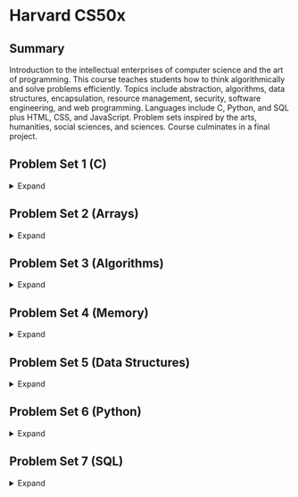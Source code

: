 # Harvard CS50x 

## Summary
Introduction to the intellectual enterprises of computer science and the art of programming. 
This course teaches students how to think algorithmically and solve problems efficiently. 
Topics include abstraction, algorithms, data structures, encapsulation, resource management, security, software engineering, and web programming. 
Languages include C, Python, and SQL plus HTML, CSS, and JavaScript. 
Problem sets inspired by the arts, humanities, social sciences, and sciences. 
Course culminates in a final project.

## Problem Set 1 (C)
<details>
    <summary>Expand</summary>

### 1. Hello
<details>
    <summary>Info</summary>
    
#### Brief
Print out message greeting user.
#### Expected output
    hello, {user input name}
</details>

### 2. Population
<details>
    <summary>Info</summary>
    
#### Brief
Determine time it takes for a puplation to reach a sepcified size.
Assume n / 3 are born each year and n / 4 die each year. Take user input start and end size and output the number of years it would take to reach the specified population.
#### Expected output
    Start size: 100
    End size: 200
    Years: 9
</details>
    
### 3. Mario (Less)
<details>
    <summary>Info</summary>
    
#### Brief
Print out a pyramid of hashes. The pyramid height is set by the user, but must be between 1 and 8. The pyramid should align to the right.
#### Expected output
         #
        ##
       ###
      ####
     #####
    ######
</details>
    
### 4. Mario (More)
<details>
    <summary>Info</summary>
    
#### Brief
Similar to mario less. Create a full pyramid of hashes. The pyramid height is set by the user between 1 and 8. 
#### Expected output
         # #
        ## ##
       ### ###
      #### ####
     ##### #####
    ###### ######
</details>
    
### 5. Cash
<details>
    <summary>Info</summary>
    
#### Brief
Calculate minimum number of coins required to make up change. Take user input change due amount. Print minimum number of coins required (US coinage).
#### Expected output
    Change owed: 0.41
    4
</details>
    
### 6. Credit
<details>
    <summary>Info</summary>
    
#### Brief
Implement Luhn's Algorithm to validate input credit card number. Prompt user for a credit card number. Return whether the number is American Express, Mastercard, Visa 
or invalid.
- Algorithm
  - Start with the second-to-last digit, multiply every other digit by 2.
  - Add these results together
  - Add all remaining numbers together
  - Add these two sums together
  - If last digit is 0 the number is valid
#### Expected output
    Number: 4003600000000014
    VISA    
</details>
</details>

## Problem Set 2 (Arrays)
<details>
    <summary>Expand</summary>
    
### 1. Scrabble
<details>
    <summary>Info</summary>
    
#### Brief
Determine which of two Scrabble words scores highest.
#### Expected output
    Player 1: Computer
    Player 2: Science
    Player 1 wins!
</details>

### 2. Readability
<details>
    <summary>Info</summary>
    
#### Brief
Implement Coleman-Liau formula. Prompt user for string. Count number of letters, words and sentences in text. Output 'Grade X'
- Formula
    - index = 0.0588 * L - 0.296 * S - 15.8
    - L = average number of letter per 100 words
    - S = average number of sentence per 100 words
#### Expected output
    Text: <user input text>
    Grade <index of text>
</details>

### 3. Caesar
<details>
    <summary>Info</summary>
    
#### Brief
Implement Ceasar's cipher.
- Ceasar's cipher
    - Encrypts message by shifting each letter
    - Letter is shifted by a specified key
    - Shifted letters wrap round back to the beginning of the alphabet
#### Expected output
    plaintext: HELLO
    ciphertext: URYYB
</details>

### 4. Substitution
<details>
    <summary>Info</summary>
    
#### Brief
Implement a substitution cipher
- Substitution cipher
    - Replace every letter with another letter. 
    - Letters are replaced based on a key 
#### Expected output
    ./substitution VCHPRZGJNTLSKFBDQWAXEUYMOI
    plaintext: hello, world
    ciphertext: jrssb, ybwsp
</details>    
</details>
    
## Problem Set 3 (Algorithms)
<details>
    <summary>Expand</summary>
    
### 1. Sort
<details>
    <summary>Info</summary>
    
#### Brief
Analyse three sorting programs to determine which algorithm they use based on run-time.
</details>
    
### 2. Plurality
<details>
    <summary>Info</summary>
    
#### Brief
Implement a program that runs a plurality election
- Plurality election
    - a.k.a first-past-the-post
    - Each voter votes for one candidate
    - Whichever has the greatest number of votes is declared the winner
#### Expected output
    ./plurality Alice Bob
    Number of voters: 3
    Vote: Alice
    Vote: Bob
    Vote: Alice
    Alice
</details>
    
### 3. Runoff
<details>
    <summary>Info</summary>

#### Brief
Implement a program that runs a runoff election
- Runoff election
    - a.k.a ranked-choice voting system
    - Voters can rank candidates in order of preference
    - Candiate with majority of first preference wins
    - If no candidate has majority candidate with fewest votes is elmininated
    - Voters who chose eliminated candidate as first choice have second choice used
    - This repeats until a candidate has a majority
#### Expected output
    ./runoff Alice Bob Charlie
    Number of voters: 5
    Rank 1: Alice
    Rank 2: Charlie
    Rank 3: Bob
    ...
    Alice
</details>

### 4. Tideman 
<details>
    <summary>Info</summary>
    
#### Brief
Implement a program that runs a Tideman election
- Tideman election
    - a.k.a ranked pairs voting system
    - Based on the winner of head-to-head elections
    - Determine for each pair of candidate the preferred candidate
    - Record margin by which they were preferred
    - Sort the pairs in decreasing order base on margin
    - Start from strongest pair lock in pairs of candidates
    - Do not create a cycle in the graph.
#### Expected output
    ./tideman Alice Bob Charlie
    Number of voters: 5
    Rank 1: Alice
    Rank 2: Charlie
    Rank 3: Bob
    ...
    Charlie
</details>
</details>
    
## Problem Set 4 (Memory)  
<details>
    <summary>Expand</summary>

### 1. Volume
<details>
    <summary>Info</summary>
    
#### Brief
Write a program that modifies audio file's volume. Do not leak any memory
#### Expected output
    ./volumn input.wav output.wav 2.0
</details>
    
### 2. Filter (Less)
<details>
    <summary>Info</summary>
     
#### Brief
Write a program that applies filters to BMPs. Implement function in helpers.c file. Complete grayscale, sepia, reflect and blur filter functions.
#### Expected output
    ./filter -r image.bmp reflected.bmp
</details>

### 3. Filter (More)
<details>
    <summary>Info</summary>
   
#### Brief
Write a program that applies filters to BMPs. Implement functions in helpers.c file. Complete grayscale, reflect, blur and edges filter functions.
#### Expected output
    ./filter -r image.bmp reflected.bmp
</details>

### 4. Recover
<details>
    <summary>Info</summary>
    
#### Brief
Write a program that recovers JPEGs from a forensic image. Generate each .jpeg image found in file. Do not leak any memory
</details>
</details>
    
## Problem Set 5 (Data Structures)
<details>
    <summary>Expand</summary>    
    
### 1. Inheritance
<details>
    <summary>Info</summary>
    
#### Brief
Simulate the inheritance of blood types for each member of a family. Complete inheritance.c
#### Expected output
    Generation 0, blood type OO
        Generation 1, blood type AO
        Generation 2, blood type BO
    Generation 1, blood type OB
        Generation 2, blood type AO
        Generation 2, blood type BO
</details>
    
### 2. Speller
<details>
    <summary>Info</summary>
    
#### Brief
Implement a program the spell-checks a file using a hash table. Implement as efficiently as possible.
#### Expected output
    ./speller texts/lalaland.txt
    MISSPELLED WORDS
    [...]
    AHHHHHHHHHHHHHHHHHHHHHHHHHHHT
    [...]
    Shangri
    [...]
    fianc
    [...]
    Sebastian's
    [...]

    WORDS MISSPELLED:
    WORDS IN DICTIONARY:
    WORDS IN TEXT:
    TIME IN load:
    TIME IN check:
    TIME IN size:
    TIME IN unload:
    TIME IN TOTAL:
</details>  
</details>
    
## Problem Set 6 (Python)
<details>
    <summary>Expand</summary>

### 1. World Cup
<details>
    <summary>Info</summary>

#### Brief
Write program that simulates the FIFA World Cup.
#### Expected output
    python tournament.py 2018m.csv
    Belgium: 20.9% chance of winning
    Brazil: 20.3% change of winning
    ...
</details>  
    
### 2. Hello
<details>
    <summary>Info</summary>

#### Brief
Python version of pset1 hello.c. Greet user.
#### Expected output
    What is your name?
    David
    hello, David
</details>
    
### 3. Mario (Less)
<details>
    <summary>Info</summary>

#### Brief
Python version of pset1 mario_less.c. Print a right aligned pyramid of hashes
#### Expected output
             #
            ##
           ###
          ####
         #####
        ######
</details>  

### 4. Mario (More)
<details>
    <summary>Info</summary>
    
#### Brief
Python version of pset1 mario_more. Print a full pyramid of hashes
#### Expected output
             # #
            ## ##
           ### ###
          #### ####
         ##### #####
        ###### ######
</details>  
    
### 5. Cash
<details>
    <summary>Info</summary>
    
#### Brief
Python version of pset1 cash.c. Return minimum number of coins needed to give change (US coinage)
#### Expected output
    Change owed: 0.41
    4
</details>
    
### 6. Credit
<details>
    <summary>Info</summary>
    
#### Brief
Python version of pset1 credit.c. Implement Luhn's algorithm. Validate a user input credit card number
#### Expected output
    Number: 378282246310005
    AMEX
</details>  

### 7. Readability
<details>
    <summary>Info</summary>
   
#### Brief
Python version of pset2 readability. Compute approximate grade level needed to understand a text. Implement the Coleman-Liau index
#### Expected output
    Text: <user input text>
    Grade <integer>
</details> 
    
### 8. DNA
<details>
    <summary>Info</summary>
    
#### Brief
Implement a program that identifies a person based on their DNA. Use Short Tandem Repeats (STRs) to find matches
#### Expected output
    python dna.py databases/large.csv sequences/5.txt
    Lavender
</details> 
</details> 
    
## Problem Set 7 (SQL)
<details>
    <summary>Expand</summary>

### 1. Songs
<details>
    <summary>Expand</summary>
    
#### Brief
Write a series of queries to answer questions about a database of songs
</details> 
    
### 2. Movies
<details>
    <summary>Expand</summary>
    
#### Brief
Write a series of queries to answer questions about a database of movies
</details> 
    
### 3. Fiftyville 
<details>
    <summary>Expand</summary>
    
#### Brief
Write a series of queries to solve the mystery. Answer the following questions: Who is the thief? What city did the thief escape to? Who is the thief's accomplice who helped them escape?
</details> 
</details> 

    
    
